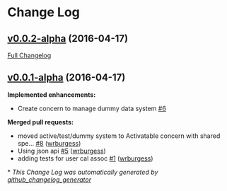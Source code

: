 # Change Log

## [v0.0.2-alpha](https://github.com/allaboardapps/access-cal-server/tree/v0.0.2-alpha) (2016-04-17)
[Full Changelog](https://github.com/allaboardapps/access-cal-server/compare/v0.0.1-alpha...v0.0.2-alpha)

## [v0.0.1-alpha](https://github.com/allaboardapps/access-cal-server/tree/v0.0.1-alpha) (2016-04-17)
**Implemented enhancements:**

- Create concern to manage dummy data system [\#6](https://github.com/allaboardapps/access-cal-server/issues/6)

**Merged pull requests:**

- moved active/test/dummy system to Activatable concern with shared spe… [\#8](https://github.com/allaboardapps/access-cal-server/pull/8) ([wrburgess](https://github.com/wrburgess))
- Using json api [\#5](https://github.com/allaboardapps/access-cal-server/pull/5) ([wrburgess](https://github.com/wrburgess))
- adding tests for user cal assoc [\#1](https://github.com/allaboardapps/access-cal-server/pull/1) ([wrburgess](https://github.com/wrburgess))



\* *This Change Log was automatically generated by [github_changelog_generator](https://github.com/skywinder/Github-Changelog-Generator)*